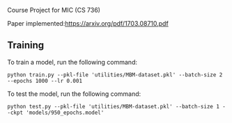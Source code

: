 Course Project for MIC (CS 736)

Paper implemented:https://arxiv.org/pdf/1703.08710.pdf

## Training

To train a model, run the following command: 

`python train.py --pkl-file 'utilities/MBM-dataset.pkl' --batch-size 2 --epochs 1000 --lr 0.001`

To test the model, run the following command:

`python test.py --pkl-file 'utilities/MBM-dataset.pkl' --batch-size 1 --ckpt 'models/950_epochs.model'`

